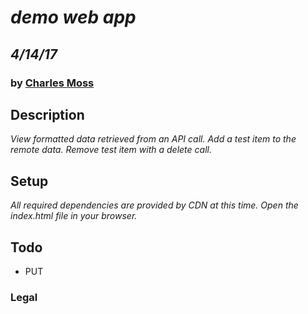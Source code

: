 # _demo web app_
## _4/14/17_
### by [Charles Moss](https://twitter.com/CharlesMoss)

## Description
_View formatted data retrieved from an API call. Add a test item to the remote data. Remove test item with a delete call._

## Setup
_All required dependencies are provided by CDN at this time. Open the index.html file in your browser._

## Todo

* PUT

### Legal
